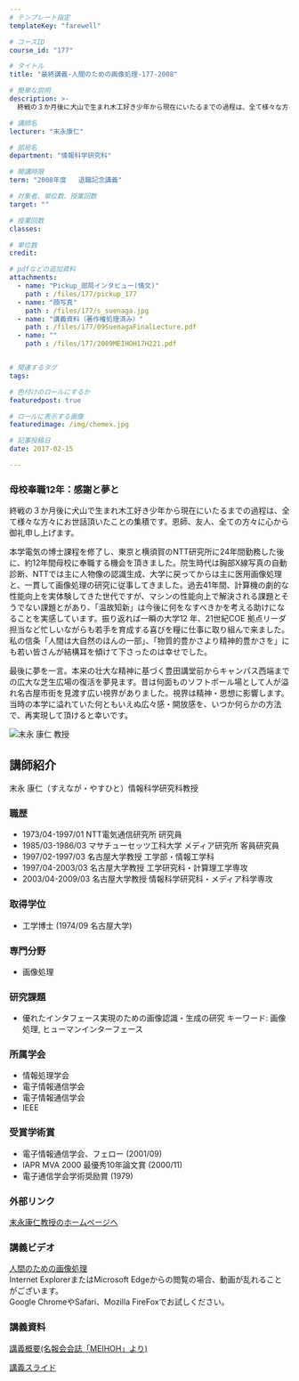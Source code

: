 ```yaml
---
# テンプレート指定
templateKey: "farewell"

# コースID
course_id: "177"

# タイトル
title: "最終講義-人間のための画像処理-177-2008"

# 簡単な説明
description: >-
  終戦の３か月後に犬山で生まれ木工好き少年から現在にいたるまでの過程は、全て様々な方々にお世話頂いたことの集積です。恩師、友人、全ての方々に心から御礼申し上げます。 本学電気の博士課程を修了し、...

# 講師名
lecturer: "末永康仁"

# 部局名
department: "情報科学研究科"

# 開講時限
term: "2008年度	退職記念講義"

# 対象者、単位数、授業回数
target: ""

# 授業回数
classes: 

# 単位数
credit: 

# pdfなどの追加資料
attachments: 
  - name: "Pickup_部局インタビュー(情文)" 
    path : /files/177/pickup_177
  - name: "顔写真" 
    path : /files/177/s_suenaga.jpg
  - name: "講義資料（著作権処理済み）" 
    path : /files/177/09SuenagaFinalLecture.pdf
  - name: "" 
    path : /files/177/2009MEIHOH17H221.pdf


# 関連するタグ
tags:

# 色付けのロールにするか
featuredpost: true

# ロールに表示する画像
featuredimage: /img/chemex.jpg

# 記事投稿日
date: 2017-02-15

---
```

### 母校奉職12年：感謝と夢と

終戦の３か月後に犬山で生まれ木工好き少年から現在にいたるまでの過程は、全て様々な方々にお世話頂いたことの集積です。恩師、友人、全ての方々に心から御礼申し上げます。 

本学電気の博士課程を修了し、東京と横須賀のNTT研究所に24年間勤務した後に、約12年間母校に奉職する機会を頂きました。院生時代は胸部X線写真の自動診断、NTTでは主に人物像の認識生成、大学に戻ってからは主に医用画像処理と、一貫して画像処理の研究に従事してきました。過去41年間、計算機の劇的な性能向上を実体験してきた世代ですが、マシンの性能向上で解決される課題とそうでない課題とがあり、「温故知新」は今後に何をなすべきかを考える助けになることを実感しています。振り返れば一瞬の大学12 年、21世紀COE 拠点リーダ担当など忙しいながらも若手を育成する喜びを糧に仕事に取り組んで来ました。私の信条「人間は大自然のほんの一部」、「物質的豊かさより精神的豊かさを」にも若い皆さんが結構耳を傾けて下さったのは幸せでした。 

最後に夢を一言。本来の壮大な精神に基づく豊田講堂前からキャンパス西端までの広大な芝生広場の復活を夢見ます。昔は何面ものソフトボール場として人が溢れ名古屋市街を見渡す広い視界がありました。視界は精神・思想に影響します。当時の本学に溢れていた何ともいえぬ広々感・開放感を、いつか何らかの方法で、再実現して頂けると幸いです。

![末永 康仁 教授](/files/177/s_suenaga.jpg) 
## 講師紹介

末永 康仁（すえなが・やすひと）情報科学研究科教授 

### 職歴

  * 1973/04-1997/01 NTT電気通信研究所 研究員
  * 1985/03-1986/03 マサチューセッツ工科大学 メディア研究所 客員研究員
  * 1997/02-1997/03 名古屋大学教授 工学部・情報工学科
  * 1997/04-2003/03 名古屋大学教授 工学研究科・計算理工学専攻
  * 2003/04-2009/03 名古屋大学教授 情報科学研究科・メディア科学専攻

### 取得学位

  * 工学博士 (1974/09 名古屋大学)

### 専門分野

  * 画像処理

### 研究課題

  * 優れたインタフェース実現のための画像認識・生成の研究
キーワード: 画像処理, ヒューマンインターフェース

### 所属学会

  * 情報処理学会
  * 電子情報通信学会
  * 電子情報通信学会
  * IEEE

### 受賞学術賞

  * 電子情報通信学会、フェロー (2001/09)
  * IAPR MVA 2000 最優秀10年論文賞 (2000/11)
  * 電子通信学会学術奨励賞 (1979)

### 外部リンク

[末永康仁教授のホームページへ](http://www.suenaga.m.is.nagoya-u.ac.jp/~suenaga/)
### 講義ビデオ

[人間のための画像処理](http://nuvideo.media.nagoya-u.ac.jp/embed/bf2b8b080aa18fc2c207d1ef2709619280a3a72d)  
Internet ExplorerまたはMicrosoft Edgeからの閲覧の場合、動画が乱れることがございます。  
Google ChromeやSafari、Mozilla FireFoxでお試しください。 

### 講義資料


[講義概要(名報会会誌「MEIHOH」より)](/files/177/2009MEIHOH17H221.pdf) 

[講義スライド](/files/177/09SuenagaFinalLecture.pdf) 
